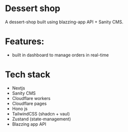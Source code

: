 # Dessert shop

A dessert-shop built using blazzing-app API + Sanity CMS.
# Features:
+ built in dashboard to manage orders in real-time



# Tech stack
- Nextjs
- Sanity CMS
- Cloudflare workers
- Cloudflare pages
- Hono js
- TailwindCSS (shadcn + vaul)
- Zustand (state-management)
- Blazzing app API

